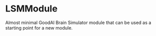 # LSMModule
Almost minimal GoodAI Brain Simulator module that can be used as a starting point for a new module.
